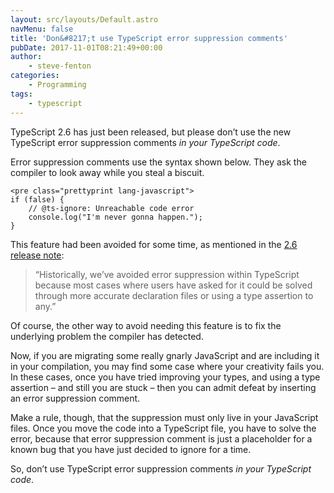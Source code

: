 ```yaml
---
layout: src/layouts/Default.astro
navMenu: false
title: 'Don&#8217;t use TypeScript error suppression comments'
pubDate: 2017-11-01T08:21:49+00:00
author:
    - steve-fenton
categories:
    - Programming
tags:
    - typescript
---
```


TypeScript 2.6 has just been released, but please don’t use the new TypeScript error suppression comments *in your TypeScript code*.

Error suppression comments use the syntax shown below. They ask the compiler to look away while you steal a biscuit.

```
<pre class="prettyprint lang-javascript">
if (false) {
    // @ts-ignore: Unreachable code error
    console.log("I'm never gonna happen.");
}
```
This feature had been avoided for some time, as mentioned in the [2.6 release note](https://blogs.msdn.microsoft.com/typescript/2017/10/31/announcing-typescript-2-6/):

> “Historically, we’ve avoided error suppression within TypeScript because most cases where users have asked for it could be solved through more accurate declaration files or using a type assertion to any.”

Of course, the other way to avoid needing this feature is to fix the underlying problem the compiler has detected.

Now, if you are migrating some really gnarly JavaScript and are including it in your compilation, you may find some case where your creativity fails you. In these cases, once you have tried improving your types, and using a type assertion – and still you are stuck – then you can admit defeat by inserting an error suppression comment.

Make a rule, though, that the suppression must only live in your JavaScript files. Once you move the code into a TypeScript file, you have to solve the error, because that error suppression comment is just a placeholder for a known bug that you have just decided to ignore for a time.

So, don’t use TypeScript error suppression comments *in your TypeScript code*.